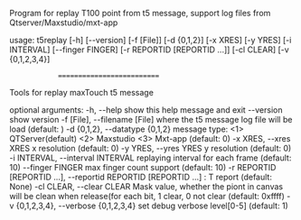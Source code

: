 Program for replay T100 point from t5 message, support log files from Qtserver/Maxstudio/mxt-app



usage: t5replay [-h] [--version] [-f [File]] [-d {0,1,2}] [-x XRES] [-y YRES]
                [-i INTERVAL] [--finger FINGER] [-r REPORTID [REPORTID ...]]
                [-cl CLEAR] [-v {0,1,2,3,4}]


				=========================
Tools for replay maxTouch t5 message

optional arguments:
  -h, --help            show this help message and exit
  --version             show version
  -f [File], --filename [File]
                        where the t5 message log file will be load (default: )
  -d {0,1,2}, --datatype {0,1,2}
                        message type: <1> QTServer(default) <2> Maxstudio <3>
                        Mxt-app (default: 0)
  -x XRES, --xres XRES  x resolution (default: 0)
  -y YRES, --yres YRES  y resolution (default: 0)
  -i INTERVAL, --interval INTERVAL
                        replaying interval for each frame (default: 10)
  --finger FINGER       max finger count support (default: 10)
  -r REPORTID [REPORTID ...], --reportid REPORTID [REPORTID ...]
                        <n> <min> <max>: T<n> report <min id> <max id>
                        (default: None)
  -cl CLEAR, --clear CLEAR
                        Mask value, whether the piont in canvas will be clean
                        when release(for each bit, 1 clear, 0 not clear
                        (default: 0xffff)
  -v {0,1,2,3,4}, --verbose {0,1,2,3,4}
                        set debug verbose level[0-5] (default: 1)
